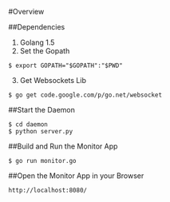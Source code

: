 #Overview

##Dependencies
  1. Golang 1.5
  2. Set the Gopath
  ```
  $ export GOPATH="$GOPATH":"$PWD"
  ```
  3. Get Websockets Lib
  ```
  $ go get code.google.com/p/go.net/websocket
  ```

##Start the Daemon
  ```
  $ cd daemon
  $ python server.py
  ```

##Build and Run the Monitor App
  ```
  $ go run monitor.go
  ```

##Open the Monitor App in your Browser
  ```
  http://localhost:8080/
  ```